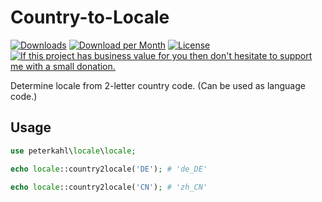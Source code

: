 # Country-to-Locale

[![Downloads](https://img.shields.io/packagist/dt/peterkahl/country-to-locale.svg)](https://packagist.org/packages/peterkahl/country-to-locale)
[![Download per Month](https://img.shields.io/packagist/dm/peterkahl/country-to-locale.svg)](https://packagist.org/packages/peterkahl/country-to-locale)
[![License](https://img.shields.io/github/license/peterkahl/Country-to-Locale.svg?logo=License)](https://github.com/peterkahl/Country-to-Locale/blob/master/LICENSE)
[![If this project has business value for you then don't hesitate to support me with a small donation.](https://img.shields.io/badge/Donations-via%20Paypal-blue.svg)](https://www.paypal.me/PeterK93)

Determine locale from 2-letter country code. (Can be used as language code.)

## Usage

```php
use peterkahl\locale\locale;

echo locale::country2locale('DE'); # 'de_DE'

echo locale::country2locale('CN'); # 'zh_CN'
```
